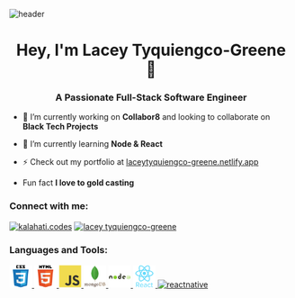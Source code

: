 ![header](https://capsule-render.vercel.app/api?type=soft&color=gradient&height=300&section=footer&text=Kalahati%20Codes&fontSize=90)

<h1 align="center">Hey, I'm Lacey Tyquiengco-Greene 👋</h1>
<h3 align="center">A Passionate Full-Stack Software Engineer</h3>

- 🔭 I’m currently working on **Collabor8** and looking to collaborate on **Black Tech Projects**

- 🌱 I’m currently learning **Node & React**

- ⚡ Check out my portfolio at [laceytyquiengco-greene.netlify.app](laceytyquiengco-greene.netlify.app)

- Fun fact **I love to gold casting**

<h3 align="left">Connect with me:</h3>
<p align="left">
<a href="https://twitter.com/kalahati.codes" target="blank"><img align="center" src="https://raw.githubusercontent.com/rahuldkjain/github-profile-readme-generator/master/src/images/icons/Social/twitter.svg" alt="kalahati.codes" height="30" width="40" /></a>
<a href="https://linkedin.com/in/lacey tyquiengco-greene" target="blank"><img align="center" src="https://raw.githubusercontent.com/rahuldkjain/github-profile-readme-generator/master/src/images/icons/Social/linked-in-alt.svg" alt="lacey tyquiengco-greene" height="30" width="40" /></a>
</p>



<h3 align="left">Languages and Tools:</h3>
<p align="left"> <a href="https://www.w3schools.com/css/" target="_blank" rel="noreferrer"> <img src="https://raw.githubusercontent.com/devicons/devicon/master/icons/css3/css3-original-wordmark.svg" alt="css3" width="40" height="40"/> </a> <a href="https://www.w3.org/html/" target="_blank" rel="noreferrer"> <img src="https://raw.githubusercontent.com/devicons/devicon/master/icons/html5/html5-original-wordmark.svg" alt="html5" width="40" height="40"/> </a> <a href="https://developer.mozilla.org/en-US/docs/Web/JavaScript" target="_blank" rel="noreferrer"> <img src="https://raw.githubusercontent.com/devicons/devicon/master/icons/javascript/javascript-original.svg" alt="javascript" width="40" height="40"/> </a> <a href="https://www.mongodb.com/" target="_blank" rel="noreferrer"> <img src="https://raw.githubusercontent.com/devicons/devicon/master/icons/mongodb/mongodb-original-wordmark.svg" alt="mongodb" width="40" height="40"/> </a> <a href="https://nodejs.org" target="_blank" rel="noreferrer"> <img src="https://raw.githubusercontent.com/devicons/devicon/master/icons/nodejs/nodejs-original-wordmark.svg" alt="nodejs" width="40" height="40"/> </a> <a href="https://reactjs.org/" target="_blank" rel="noreferrer"> <img src="https://raw.githubusercontent.com/devicons/devicon/master/icons/react/react-original-wordmark.svg" alt="react" width="40" height="40"/> </a> <a href="https://reactnative.dev/" target="_blank" rel="noreferrer"> <img src="https://reactnative.dev/img/header_logo.svg" alt="reactnative" width="40" height="40"/> </a> </p>



